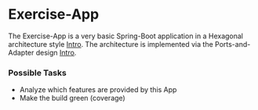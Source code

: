 # Exercise-App

The Exercise-App is a very basic Spring-Boot application in a Hexagonal architecture style <a href="https://en.wikipedia.org/wiki/Hexagonal_architecture_(software)" target="_blank">Intro</a>.
The architecture is implemented via the Ports-and-Adapter design <a href="https://www.thinktocode.com/2018/07/19/ports-and-adapters-architecture/" target="_blank">Intro</a>.

### Possible Tasks

* Analyze which features are provided by this App
* Make the build green (coverage)